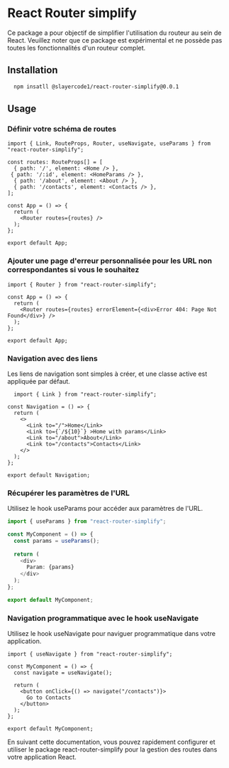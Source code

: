 # React Router simplify

Ce package a pour objectif de simplifier l'utilisation du routeur au sein de React. Veuillez noter que ce package est expérimental et ne possède pas toutes les fonctionnalités d'un routeur complet.

## Installation

```bash
  npm insatll @slayercode1/react-router-simplify@0.0.1
```

## Usage

### Définir votre schéma de routes

```tsx
import { Link, RouteProps, Router, useNavigate, useParams } from "react-router-simplify";

const routes: RouteProps[] = [
  { path: '/', element: <Home /> },
 { path: '/:id', element: <HomeParams /> },
  { path: '/about', element: <About /> },
  { path: '/contacts', element: <Contacts /> },
];

const App = () => {
  return (
    <Router routes={routes} />
  );
};

export default App;

```

### Ajouter une page d'erreur personnalisée pour les URL non correspondantes si vous le souhaitez

```tsx
import { Router } from "react-router-simplify";

const App = () => {
  return (
    <Router routes={routes} errorElement={<div>Error 404: Page Not Found</div>} />
  );
};

export default App;

```

### Navigation avec des liens

Les liens de navigation sont simples à créer, et une classe active est appliquée par défaut.

```tsx
  import { Link } from "react-router-simplify";

const Navigation = () => {
  return (
    <>
      <Link to="/">Home</Link>
      <Link to={`/${10}`} >Home with params</Link>
      <Link to="/about">About</Link>
      <Link to="/contacts">Contacts</Link>
    </>
  );
};

export default Navigation;

```

### Récupérer les paramètres de l'URL

Utilisez le hook useParams pour accéder aux paramètres de l'URL.

```ts
import { useParams } from "react-router-simplify";

const MyComponent = () => {
  const params = useParams();
  
  return (
    <div>
      Param: {params}
    </div>
  );
};

export default MyComponent;

```

### Navigation programmatique avec le hook useNavigate

Utilisez le hook useNavigate pour naviguer programmatique dans votre application.

```tsx
import { useNavigate } from "react-router-simplify";

const MyComponent = () => {
  const navigate = useNavigate();

  return (
    <button onClick={() => navigate("/contacts")}>
      Go to Contacts
    </button>
  );
};

export default MyComponent;

```

En suivant cette documentation, vous pouvez rapidement configurer et utiliser le package react-router-simplify pour la gestion des routes dans votre application React.
